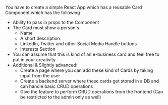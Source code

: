 You have to create a simple React App which has a reusable Card Component which has the following

-  Ability to pass in props to the Component
-  The Card must show a person's
   -  Name
   -  A short description
   -  LinkedIn, Twitter and other Social Media Handle buttons
   -  Interests Section
-  You can assume that this is kind of an e-business card and feel free to put in your creativity
-  Additional & Slightly advanced:
   -  Create a page where you can add these kind of Cards by taking input from the user
   -  Create a backend server where these cards get stored in a DB and can handle basic CRUD operations
   -  Give the feature to perform CRUD operations from the frontend (Can be restricted to the admin only as well)

